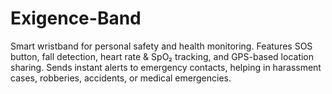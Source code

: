 # Exigence-Band
Smart wristband for personal safety and health monitoring. Features SOS button, fall detection, heart rate &amp; SpO₂ tracking, and GPS-based location sharing. Sends instant alerts to emergency contacts, helping in harassment cases, robberies, accidents, or medical emergencies.
